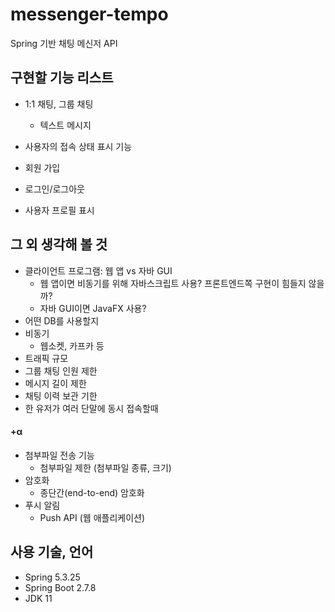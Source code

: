 # messenger-tempo
Spring 기반 채팅 메신저 API


## 구현할 기능 리스트
- 1:1 채팅, 그룹 채팅
    - 텍스트 메시지
- 사용자의 접속 상태 표시 기능


- 회원 가입
- 로그인/로그아웃
- 사용자 프로필 표시


## 그 외 생각해 볼 것
- 클라이언트 프로그램: 웹 앱 vs 자바 GUI
    - 웹 앱이면 비동기를 위해 자바스크립트 사용? 프론트엔드쪽 구현이 힘들지 않을까?
    - 자바 GUI이면 JavaFX 사용?
- 어떤 DB를 사용할지
- 비동기
    - 웹소켓, 카프카 등
- 트래픽 규모
- 그룹 채팅 인원 제한
- 메시지 길이 제한
- 채팅 이력 보관 기한
- 한 유저가 여러 단말에 동시 접속할때


#### +α
- 첨부파일 전송 기능
    - 첨부파일 제한 (첨부파일 종류, 크기)
- 암호화
    - 종단간(end-to-end) 암호화
- 푸시 알림
    - Push API (웹 애플리케이션)


## 사용 기술, 언어
- Spring 5.3.25
- Spring Boot 2.7.8
- JDK 11
